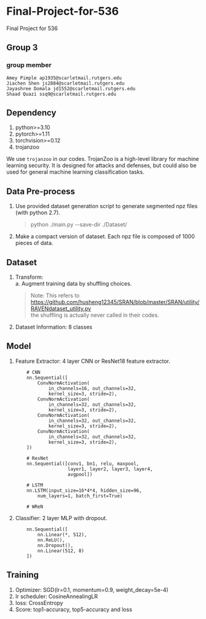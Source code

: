 # Final-Project-for-536
Final Project for 536

## Group 3
### group member
    Amey Pimple ap1935@scarletmail.rutgers.edu  
    Jiachen Shen js2884@scarletmail.rutgers.edu  
    Jayashree Domala jd1552@scarletmail.rutgers.edu  
    Shaad Quazi ssq9@scarletmail.rutgers.edu




## Dependency

1. python>=3.10
2. pytorch>=1.11
3. torchvision>=0.12
4. trojanzoo

We use `trojanzoo` in our codes. TrojanZoo is a high-level library for machine learning security. It is designed for attacks and defenses, but could also be used for general machine learning classification tasks.


## Data Pre-process

1. Use provided dataset generation script to generate segmented npz files (with python 2.7).

    > python ./main.py --save-dir ./Dataset/

2. Make a compact version of dataset. Each npz file is composed of 1000 pieces of data.

## Dataset

1. Transform:  
   a. Augment training data by shuffling choices. 

    > Note: This refers to https://github.com/husheng12345/SRAN/blob/master/SRAN/utility/RAVENdataset_utility.py  
    > the shuffling is actually never called in their codes.

3. Dataset Information: 8 classes

## Model
1. Feature Extractor: 4 layer CNN or ResNet18 feature extractor.
    ```python3
        # CNN
        nn.Sequential([
            ConvNormActivation(
                in_channels=16, out_channels=32,
                kernel_size=3, stride=2),
            ConvNormActivation(
                in_channels=32, out_channels=32,
                kernel_size=3, stride=2),
            ConvNormActivation(
                in_channels=32, out_channels=32,
                kernel_size=3, stride=2),
            ConvNormActivation(
                in_channels=32, out_channels=32,
                kernel_size=3, stride=2),
        ])

        # ResNet
        nn.Sequential([conv1, bn1, relu, maxpool,
                       layer1, layer2, layer3, layer4,
                       avgpool])
                       
        # LSTM
        nn.LSTM(input_size=16*4*4, hidden_size=96,
            num_layers=1, batch_first=True)
            
        # WReN
    ```
2. Classifier: 2 layer MLP with dropout.
    ```python3
        nn.Sequential([
            nn.Linear(*, 512),
            nn.ReLU(),
            nn.Dropout(),
            nn.Linear(512, 8)
        ])
    ```

## Training

1. Optimizer: SGD(lr=0.1, momentum=0.9, weight_decay=5e-4)
2. lr scheduler: CosineAnnealingLR
3. loss: CrossEntropy
4. Score: top1-accuracy, top5-accuracy and loss
